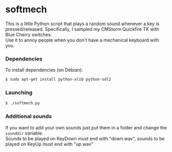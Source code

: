 softmech
=====
This is a little Python script that plays a random sound whenever a key is pressed/released. Specifically, I sampled my CMStorm Quickfire TK with Blue Cherry switches.  
Use it to annoy people when you don't have a mechanical keyboard with you.
### Dependencies
To install dependencies (on Debian):
```sh
$ sudo apt-get install python-xlib python-sdl2
```
### Launching
```sh
$ ./softmech.py
```
### Additional sounds
If you want to add your own sounds just put them in a folder and change the `sounddir` variable.  
Sounds to be played on KeyDown must end with "down.wav", sounds to be played on KeyUp must end with "up.wav"
